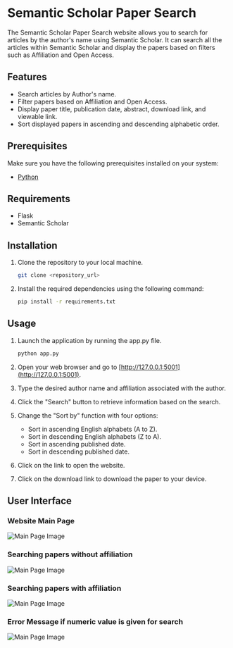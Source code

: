 # Semantic Scholar Paper Search

The Semantic Scholar Paper Search website allows you to search for articles by the author's name using Semantic Scholar. It can search all the articles within Semantic Scholar and display the papers based on filters such as Affiliation and Open Access.

## Features

- Search articles by Author's name.
- Filter papers based on Affiliation and Open Access.
- Display paper title, publication date, abstract, download link, and viewable link.
- Sort displayed papers in ascending and descending alphabetic order.

## Prerequisites

Make sure you have the following prerequisites installed on your system:

- [Python](https://www.python.org/downloads/)

## Requirements

- Flask
- Semantic Scholar

## Installation

1. Clone the repository to your local machine.
   ```bash
   git clone <repository_url>
2. Install the required dependencies using the following command:

   ```bash
   pip install -r requirements.txt

## Usage

1. Launch the application by running the app.py file.

   ```bash
   python app.py
2. Open your web browser and go to [http://127.0.0.1:5001](http://127.0.0.1:5001).

3. Type the desired author name and affiliation associated with the author.

4. Click the "Search" button to retrieve information based on the search.

5. Change the "Sort by" function with four options:
   - Sort in ascending English alphabets (A to Z).
   - Sort in descending English alphabets (Z to A).
   - Sort in ascending published date.
   - Sort in descending published date.

6. Click on the link to open the website.

7. Click on the download link to download the paper to your device.
## User Interface
### Website Main Page
![Main Page Image](Images/Main%20Page.png)
### Searching papers without affiliation
![Main Page Image](Images/Without%20Affiliation.png)
### Searching papers with affiliation
![Main Page Image](Images/With%20Affiliation.png)
### Error Message if numeric value is given for search
![Main Page Image](Images/Error%20Message.png)
